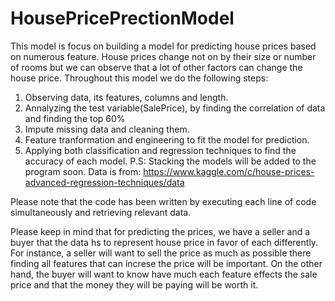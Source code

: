 # HousePricePrectionModel
This model is focus on building a model for predicting  house prices based on numerous feature.
House prices change not on by their size or number of rooms but we can observe that a lot of other factors can change the house price.
Throughout this model we do the following steps:
  1. Observing data, its features, columns and length.
  2. Annalyzing the test variable(SalePrice), by finding the correlation of data and finding the top 60%
  3. Impute missing data and cleaning them.
  4. Feature tranformation and engineering to fit the model for prediction.
  5. Applying both classification and regression techniques to find the accuracy of each model.
P.S: Stacking the models will be added to the program soon.
Data is from: https://www.kaggle.com/c/house-prices-advanced-regression-techniques/data 


Please note that the code has been written by executing each line of code simultaneously and retrieving relevant data.

Please keep in mind that for predicting the prices, we have a seller and a buyer that the data hs to represent house price in favor of each differently. For instance, a seller will want to sell the price as much as possible there finding all features that can increse the price will be important. 
On the other hand, the buyer will want to know have much each feature effects the sale price and that the money they will be paying will be worth it.

